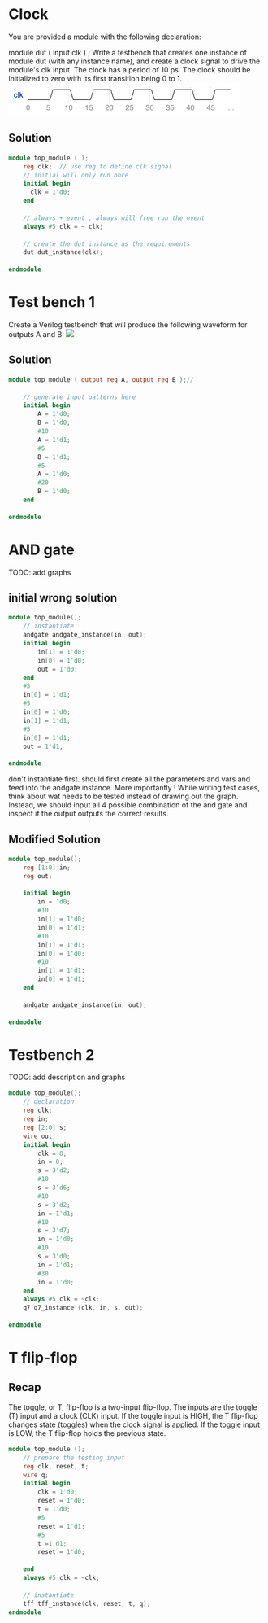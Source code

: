 # Clock

You are provided a module with the following declaration:

module dut ( input clk ) ;
Write a testbench that creates one instance of module dut (with any instance name), and create a clock signal to drive the module's clk input. The clock has a period of 10 ps. The clock should be initialized to zero with its first transition being 0 to 1.
![](Images/Screen%20Shot%202022-09-29%20at%209.08.33%20pm.png)

## Solution

```verilog
module top_module ( );
    reg clk;  // use reg to define clk signal
    // initial will only run once
    initial begin
      clk = 1'd0;
    end

    // always + event , always will free run the event
    always #5 clk = ~ clk;

    // create the dut instance as the requirements
    dut dut_instance(clk);

endmodule

```

# Test bench 1

Create a Verilog testbench that will produce the following waveform for outputs A and B:
![](/HDLbits-writeups/Images/Screen%20Shot%202022-10-05%20at%2011.22.44%20pm.png)

## Solution

```verilog
module top_module ( output reg A, output reg B );//

    // generate input patterns here
    initial begin
		A = 1'd0;
        B = 1'd0;
        #10
        A = 1'd1;
        #5
        B = 1'd1;
        #5
        A = 1'd0;
        #20
        B = 1'd0;
    end

endmodule

```

# AND gate

TODO:
add graphs

## initial wrong solution

```verilog
module top_module();
    // instantiate
    andgate andgate_instance(in, out);
    initial begin
        in[1] = 1'd0;
        in[0] = 1'd0;
        out = 1'd0;
    end
    #5
    in[0] = 1'd1;
    #5
    in[0] = 1'd0;
    in[1] = 1'd1;
    #5
    in[0] = 1'd1;
    out = 1'd1;

endmodule
```

don't instantiate first. should first create all the parameters and vars and feed into the andgate instance.
More importantly ! While writing test cases, think about wat needs to be tested instead of drawing out the graph. Instead, we should input all 4 possible combination of the and gate and inspect if the output outputs the correct results.

## Modified Solution

```verilog
module top_module();
    reg [1:0] in;
    reg out;

    initial begin
        in = 'd0;
        #10
        in[1] = 1'd0;
        in[0] = 1'd1;
        #10
        in[1] = 1'd1;
        in[0] = 1'd0;
        #10
        in[1] = 1'd1;
        in[0] = 1'd1;
    end

    andgate andgate_instance(in, out);

endmodule
```

# Testbench 2

TODO: add description and graphs

```verilog
module top_module();
    // declaration
    reg clk;
    reg in;
    reg [2:0] s;
    wire out;
	initial begin
        clk = 0;
        in = 0;
        s = 3'd2;
        #10
        s = 3'd6;
        #10
        s = 3'd2;
        in = 1'd1;
        #10
        s = 3'd7;
        in = 1'd0;
        #10
        s = 3'd0;
        in = 1'd1;
        #30
        in = 1'd0;
    end
    always #5 clk = ~clk;
    q7 q7_instance (clk, in, s, out);

endmodule

```

# T flip-flop

## Recap

The toggle, or T, flip-flop is a two-input flip-flop. The inputs are the toggle (T) input and a clock (CLK) input. If the toggle input is HIGH, the T flip-flop changes state (toggles) when the clock signal is applied. If the toggle input is LOW, the T flip-flop holds the previous state.

```verilog
module top_module ();
	// prepare the testing input
    reg clk, reset, t;
    wire q;
    initial begin
        clk = 1'd0;
        reset = 1'd0;
        t = 1'd0;
        #5
        reset = 1'd1;
        #5
        t =1'd1;
        reset = 1'd0;

    end
    always #5 clk = ~clk;

    // instantiate
    tff tff_instance(clk, reset, t, q);
endmodule

```
